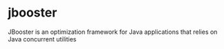 # jbooster
JBooster is an optimization framework for Java applications that relies on Java concurrent utilities
